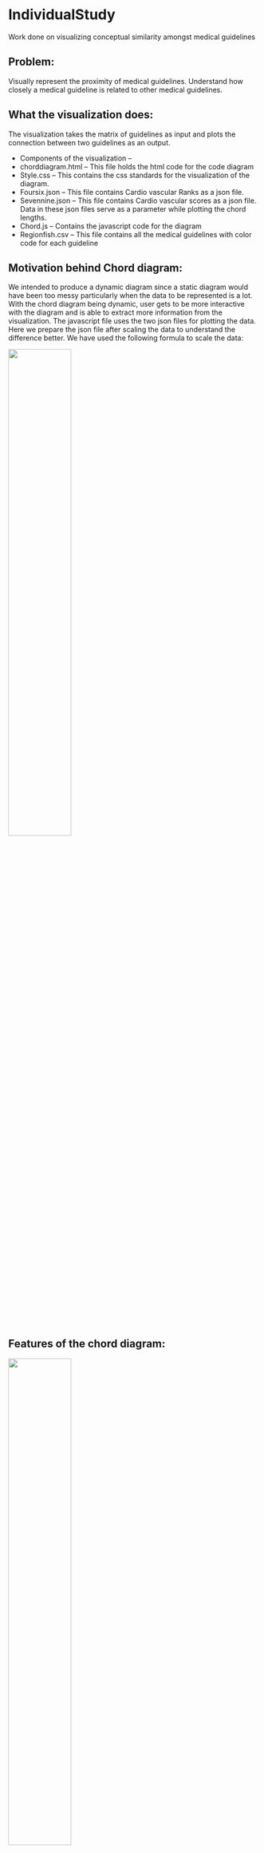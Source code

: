 # IndividualStudy
Work done on visualizing conceptual similarity amongst medical guidelines

## Problem:  
Visually represent the proximity of medical guidelines. Understand how closely a medical guideline is related to other medical guidelines.

## What the visualization does: 
The visualization takes the matrix of guidelines as input and plots the connection between two guidelines as an output.
<ul>
<li> Components of the visualization – 
<li> chorddiagram.html – This file holds the html code for the code diagram
<li> Style.css – This contains the css standards for the visualization of the diagram.
<li> Foursix.json – This file contains Cardio vascular Ranks as a json file.
<li> Sevennine.json – This file contains Cardio vascular scores as a json file.
		Data in these json files serve as a parameter while plotting the chord lengths.
<li> Chord.js – Contains the javascript code for the diagram
<li> Regionfish.csv – This file contains all the medical guidelines with color code for each guideline

</ul>

## Motivation behind Chord diagram:
We intended to produce a dynamic diagram since a static diagram would have been too messy particularly when the data to be represented is a lot. With the chord diagram being dynamic, user gets to be more interactive with the diagram and is able to extract more information from the visualization. The javascript file uses the two json files for plotting the data. Here we prepare the json file after scaling the data to understand the difference better. We have used the following formula to scale the data: 


<img src="Images/1.png" width="50%" />

## Features of the chord diagram:
<img src="Images/2.png" width="50%" />

### Highlight a specific guideline and understand its relationship with other guidelines:
<ul>
<li> The chord diagram shows how each guideline is related to other guideline. Each guideline here is color coded in a file called “regionfish.csv”.
<li> If you wish to focus on a particular guideline, just take your mouse on that guideline and focus will shifted to that particular guideline only.
</ul>
<img src="Images/3.png" width="50%" />
### Understanding quantitative relation amongst guidelines:
<ul>
<li> When the chord diagram is plotted, you can see the score or the ranking of these guidelines by simply taking your mouse to the chord.
<li> For e.g., let’s just say you are interested in #19892750 guideline, you can simply take your mouse on the orange area (color code for #19892750 guideline) you can see how the ranks of these guidelines are represented. Here you can clearly see that 27819383 and our guideline has a thicker chord as compared to other chords. 
<li> If you wish to see how much the value of the chord is, you can simply take your mouse on the chord and the number will be displayed. Of course, every guideline has biggest similarity with itself which is why there will always be a self-chord with largest thickness
</ul> 
<img src="Images/4.png" width="50%" />
### Highlight a guideline to display its full name:
<ul>
<li> We know it is difficult to understand what the guideline is just by looking at its number which is why if you take your mouse over to the guidelines number on the right panel, you would be able to see the full name of the medical guideline.

<li>Obvious reason for giving medical guideline number instead of the name is to fit the data on the chord diagram.
</ul>
<img src="Images/5.png" width="50%" />	
### Quick access to the medical guideline:
o	If you wish to access the medical guideline and know more about the guideline, just click on the guideline number on the right panel.
o	What this will do is it will direct you to the XXX page with the guideline that you are interested in and have full availability of the guideline.
<img src="Images/6.png" width="50%" />
<img src="Images/7.png" width="50%" />
## Limitations of the Chord Diagram:

### Too many chords for cardio
o	Understanding the diagram, with so many chords becomes a difficult task. We are interested in understanding which guideline has a thicker chord to the other guideline but with 21x21 guidelines with each guideline having a chord to every other guideline, it becomes difficult to interpret the diagram.
<img src="Images/8.png" width="50%" />
### Little complicated to understand
o	Since Chord diagram is supposed to display two-way information, i.e. Distance from guideline A to B and B to A, we cannot really get a clear idea of which guidelines are similar to other guidelines.

### Motivation of bar-chart:
We avoided bar charts because they seemed common and boring. We later realized our initial assessment was wrong. We should use them and use them frequently because they are common. With bar chart, users already know how to read them and can focus on what the data actually says. That is the beauty of simple bar charts. Using bar chart for the data of medical guidelines, we intend to present the story of how certain guidelines are conceptually similar to other guidelines.

### Enhancement to the existing chord diagram: 

<ul>
<li> A simpler approach of bar-chart was suggested to overcome the problem of understanding the complicated nature of guidelines. We decided not to skip the chord diagram entirely, as they present valuable information for breast cancer guidelines.

<li>We proposed to add a hyperlink which displays the distance of one guideline to all the other guidelines. Using bar-chart, you can easily understand and interpret the story.
</ul>
<img src="Images/9.png" width="50%" />
## How Chord diagram and Bar chart work hand in hand:

Using the chord diagram, user can get brief idea of which guidelines has more similarity or has thicker chord to other guidelines. Then, user can click on the link next to that guideline and see how the bar chart is displayed for this particular guideline. Using bar chart, user can interpret which guidelines are similar to the selected guideline and view the bar chart for the new guidelines and compare the results.

Without Chord diagram user would need to go through 21 bar charts to view the results and it would be confusing and a difficult task to achieve.

### Features of the updated Chord diagram:
<ul>
<li> This chord diagram shows a bar chart link next to each guideline. This link opens up a bar chart view for each guideline in a new tab.
<img src="Images/10.png" width="50%" />

<li> Additional to all the previous features, what this does is gives a preview to the bar chart when you hover your mouse over the link of the bar chart. How this can help is user can preview the minute details as to which guideline is closest to the selected guideline apart from the selected guideline.
<img src="Images/11.png" width="50%" />
</ul>

### Bar-chart features:
<ul>
<li>As mentioned, the purpose of bar-chart is to put our analysis in the simplest form possible to help the user interpret the results. On X-axis, are the guidelines, while on the Y-axis, there is percentage cosine similarity, with maximum similarity of each document with itself at 100%.
<img src="Images/12.png" width="50%" />
<li>	Additional important feature of this bar-chart is that it shows the score in-side the bar. This conceptually and numerically represents the similarity amongst the guidelines.

<li>Another feature to this bar-chart is to compare measurably how high is the similarity of a particular guideline to other guidelines. For this comparison, a dashed-line is plotted with reference to selected guideline and the numbers in the bar change. The new number now shows, how high is the distance.
</ul>

<img src="Images/13.png" width="50%" />
## Visualizing using Tableau:

Dashboards are one of the most common use cases for data visualization, and their design and contexts of use are considerably different from exploratory visualization tools. With drag -and-drop feature, Tableau promotes not only an intuitive flow, but also rapid and flexible cohort analysis. For example, with just a few calculated fields and some drag-and-drop operations, you can create a dashboard that shows similarity of the guidelines using the simplest to understand bar-charts and enables an important aspect of selecting which guideline to choose for comparison.

<img src="Images/14.png" width="50%" />
Using drag and drop feature, you can select the guideline you wish to compare, and drag it to the Rows field. In the Columns field, we will drag all the IDs. This brings up the above view and simply displays the bar-chart without writing any piece of code.

From this figure, we can say that 2364753, 19257889, 25332362 are closely similar to 24103764.
Since it becomes difficult to understand what these guidelines actually are. We can view the name of the guideline when we hover the mouse on top of the bar chart.

<img src="Images/15.png" width="50%" />
### Plotting multiple guidelines in the same view:
<img src="Images/16.png" width="50%" />
### What it does:
<ul>
<li> This view is a relative view. Here we selected one guideline as the base guideline and then you can select/configure the secondary guideline to compare with the primary guideline.

<li>Since this is a simple drag/drop operation, we can have multiple iterations of the comparisons.
</ul>

Hand-picking interesting guidelines for comparison

<img src="Images/17.png" width="50%" />
### What it does: 
We can compare selected guidelines to see the similarity and bucket them together in terms of similarity or dissimilarity.
From our above example, we can say that 19257889, 23634753, 24103764, 25332362 are conceptually similar since they exhibit high similarity with respect to three base guidelines selected in the view one.

<img src="Images/18.png" width="50%" />
